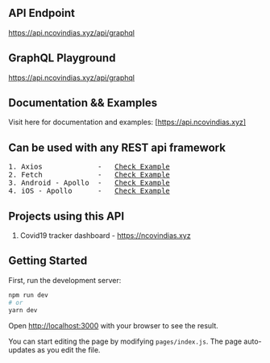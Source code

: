 ## 
## API Endpoint
https://api.ncovindias.xyz/api/graphql

## GraphQL Playground
https://api.ncovindias.xyz/api/graphql

## Documentation && Examples

Visit here for documentation and examples:
[https://api.ncovindias.xyz]

## Can be used with any REST api framework
<pre>
1. Axios             -   <a href="https://medium.com/@stubailo/how-to-call-a-graphql-server-with-axios-337a94ad6cf9">Check Example</a>
2. Fetch             -   <a href="https://moonhighway.com/fetching-data-from-a-graphql-api">Check Example</a>
3. Android - Apollo  -   <a href="https://github.com/apollographql/apollo-android">Check Example</a>
4. iOS - Apollo      -   <a href="https://www.apollographql.com/docs/ios/">Check Example</a>
</pre>

## Projects using this API

1. Covid19 tracker dashboard - https://ncovindias.xyz 

## Getting Started

First, run the development server:

```bash
npm run dev
# or
yarn dev
```

Open [http://localhost:3000](http://localhost:3000) with your browser to see the result.

You can start editing the page by modifying `pages/index.js`. The page auto-updates as you edit the file.



